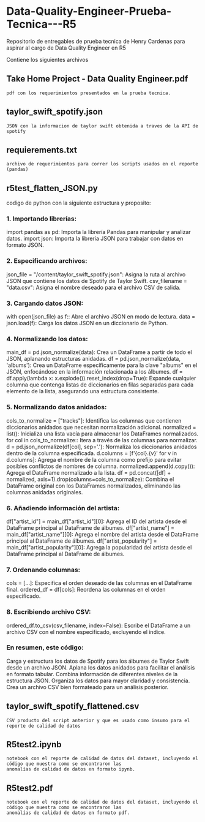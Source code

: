 # Data-Quality-Engineer-Prueba-Tecnica---R5
Repositorio de entregables de prueba tecnica de Henry Cardenas para aspirar al cargo de  Data Quality Engineer en R5

Contiene los siguientes archivos

## Take Home Project - Data Quality Engineer.pdf
    pdf con los requerimientos presentados en la prueba tecnica.
## taylor_swift_spotify.json
    JSON con la informacion de taylor swift obtenida a traves de la API de spotify
## requierements.txt
    archivo de requerimientos para correr los scripts usados en el reporte (pandas)
## r5test_flatten_JSON.py

codigo de python con la siguiente estructura y proposito:

### 1. Importando librerías:

import pandas as pd: Importa la librería Pandas para manipular y analizar datos.
import json: Importa la librería JSON para trabajar con datos en formato JSON.

### 2. Especificando archivos:

json_file = "/content/taylor_swift_spotify.json": Asigna la ruta al archivo JSON que contiene los datos de Spotify de Taylor Swift.
csv_filename = "data.csv": Asigna el nombre deseado para el archivo CSV de salida.
### 3. Cargando datos JSON:

with open(json_file) as f:: Abre el archivo JSON en modo de lectura.
data = json.load(f): Carga los datos JSON en un diccionario de Python.
### 4. Normalizando los datos:

main_df = pd.json_normalize(data): Crea un DataFrame a partir de todo el JSON, aplanando estructuras anidadas.
df = pd.json_normalize(data, 'albums'): Crea un DataFrame específicamente para la clave "albums" en el JSON, enfocándose en la información relacionada a los álbumes.
df = df.apply(lambda x: x.explode()).reset_index(drop=True): Expande cualquier columna que contenga listas de diccionarios en filas separadas para cada elemento de la lista, asegurando una estructura consistente.
### 5. Normalizando datos anidados:

cols_to_normalize = ["tracks"]: Identifica las columnas que contienen diccionarios anidados que necesitan normalización adicional.
normalized = list(): Inicializa una lista vacía para almacenar los DataFrames normalizados.
for col in cols_to_normalize:: Itera a través de las columnas para normalizar.
d = pd.json_normalize(df[col], sep='.'): Normaliza los diccionarios anidados dentro de la columna especificada.
d.columns = [f'{col}.{v}' for v in d.columns]: Agrega el nombre de la columna como prefijo para evitar posibles conflictos de nombres de columna.
normalized.append(d.copy()): Agrega el DataFrame normalizado a la lista.
df = pd.concat([df] + normalized, axis=1).drop(columns=cols_to_normalize): Combina el DataFrame original con los DataFrames normalizados, eliminando las columnas anidadas originales.
### 6. Añadiendo información del artista:

df["artist_id"] = main_df["artist_id"][0]: Agrega el ID del artista desde el DataFrame principal al DataFrame de álbumes.
df["artist_name"] = main_df["artist_name"][0]: Agrega el nombre del artista desde el DataFrame principal al DataFrame de álbumes.
df["artist_popularity"] = main_df["artist_popularity"][0]: Agrega la popularidad del artista desde el DataFrame principal al DataFrame de álbumes.
### 7. Ordenando columnas:

cols = [...]: Especifica el orden deseado de las columnas en el DataFrame final.
ordered_df = df[cols]: Reordena las columnas en el orden especificado.
### 8. Escribiendo archivo CSV:

ordered_df.to_csv(csv_filename, index=False): Escribe el DataFrame a un archivo CSV con el nombre especificado, excluyendo el índice.

### En resumen, este código:

Carga y estructura los datos de Spotify para los álbumes de Taylor Swift desde un archivo JSON.
Aplana los datos anidados para facilitar el análisis en formato tabular.
Combina información de diferentes niveles de la estructura JSON.
Organiza los datos para mayor claridad y consistencia.
Crea un archivo CSV bien formateado para un análisis posterior.
## taylor_swift_spotify_flattened.csv
    CSV producto del script anterior y que es usado como insumo para el reporte de calidad de datos
## R5test2.ipynb
    notebook con el reporte de calidad de datos del dataset, incluyendo el código que muestra como se encontraron las 
    anomalías de calidad de datos en formato ipynb.
## R5test2.pdf
    notebook con el reporte de calidad de datos del dataset, incluyendo el código que muestra como se encontraron las 
    anomalías de calidad de datos en formato pdf.
